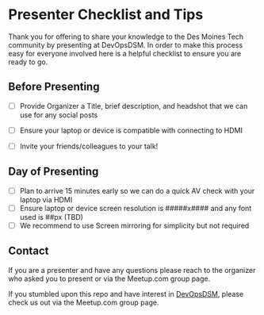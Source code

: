 # Presenter Checklist and Tips

Thank you for offering to share your knowledge to the Des Moines Tech community by presenting at DevOpsDSM.  In order to make this process easy for everyone involved here is a helpful checklist to ensure you are ready to go. 

## Before Presenting
- [ ] Provide Organizer a Title, brief description, and headshot that we can use for any social posts
- [ ] Ensure your laptop or device is compatible with connecting to HDMI
- [ ] Invite your friends/colleagues to your talk!


## Day of Presenting
- [ ] Plan to arrive 15 minutes early so we can do a quick AV check with your laptop via HDMI
- [ ] Ensure laptop or device screen resolution is #####x#### and any font used is ##px (TBD)
- [ ] We recommend to use Screen mirroring for simplicity but not required

## Contact

If you are a presenter and have any questions please reach to the organizer who asked you to present or via the Meetup.com group page.

If you stumbled upon this repo and have interest in [DevOpsDSM](https://www.devopsdsm.com), please check us out via the Meetup.com group page.
